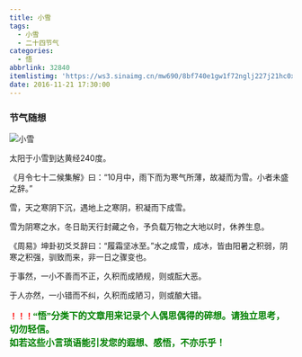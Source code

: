 ```yaml
---
title: 小雪
tags:
  - 小雪
  - 二十四节气
categories:
  - 悟
abbrlink: 32840
itemlistimg: 'https://ws3.sinaimg.cn/mw690/8bf740e1gw1f72nglj227j21hc0xctl2.jpg'
date: 2016-11-21 17:30:00
---
```

### 节气随想
![小雪](https://ws3.sinaimg.cn/mw690/8bf740e1gw1f72nglj227j21hc0xctl2.jpg)

太阳于小雪到达黄经240度。  

《月令七十二候集解》曰：“10月中，雨下而为寒气所薄，故凝而为雪。小者未盛之辞。”  

雪，天之寒阴下沉，遇地上之寒阴，积凝而下成雪。  

雪为阴寒之水，冬日助天行封藏之令，予负载万物之大地以时，休养生息。  

《周易》坤卦初爻爻辞曰：“履霜坚冰至。”水之成雪，成冰，皆由阳暑之积弱，阴寒之积强，驯致而来，非一日之骤变也。  

于事然，一小不善而不正，久积而成陋规，则或酝大恶。  

于人亦然，一小错而不纠，久积而成陋习，则或酿大错。  


**<font color=red>！！！</font><font color=green face=微软雅黑 size=3>“悟”分类下的文章用来记录个人偶思偶得的碎想。请独立思考，切勿轻信。  
如若这些小言琐语能引发您的遐想、感悟，不亦乐乎！</font>**